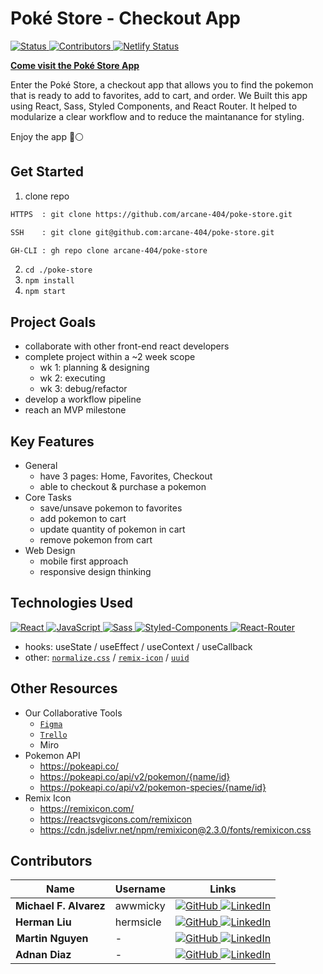 # Poké Store - Checkout App

[ ![Status][Badge-Status] ][Site-Page]
[ ![Contributors][Badge-Contributors] ](#Contributors)
[ ![Netlify Status][Badge-Netlify] ][Netlify]

[ **Come visit the Poké Store App** ][Site-Page]

Enter the Poké Store, a checkout app that allows you to find the pokemon that is ready to add to favorites, add to cart, and order. We Built this app using React, Sass, Styled Components, and React Router. It helped to modularize a clear workflow and to reduce the maintanance for styling. 

Enjoy the app 🔴⚪

## Get Started

1. clone repo
```txt
HTTPS  : git clone https://github.com/arcane-404/poke-store.git

SSH    : git clone git@github.com:arcane-404/poke-store.git

GH-CLI : gh repo clone arcane-404/poke-store
```
2. `cd ./poke-store`
3. `npm install`
4. `npm start`

## Project Goals

- collaborate with other front-end react developers
- complete project within a ~2 week scope
  - wk 1: planning & designing
  - wk 2: executing
  - wk 3: debug/refactor
- develop a workflow pipeline
- reach an MVP milestone

<!-- 
### Main
### Challenges
### Outcome
-->

## Key Features

- General
  - have 3 pages: Home, Favorites, Checkout
  - able to checkout & purchase a pokemon
- Core Tasks
  - save/unsave pokemon to favorites
  - add pokemon to cart
  - update quantity of pokemon in cart
  - remove pokemon from cart
- Web Design
  - mobile first approach
  - responsive design thinking

## Technologies Used

[ ![React][Badge-React] ][React]
[ ![JavaScript][Badge-JavaScript] ][JavaScript]
[ ![Sass][Badge-Sass] ][Sass]
[ ![Styled-Components][Badge-Styled-Components] ][Styled-Components]
[ ![React-Router][Badge-React-Router] ][React-Router]
- hooks:
useState /
useEffect / 
useContext /
useCallback
- other: 
[`normalize.css`][normalize-css] / 
[`remix-icon`][remix-icon] /
[`uuid`][uuid]

## Other Resources

- Our Collaborative Tools
  - [`Figma`][Figma]
  - [`Trello`][Trello]
  - Miro
- Pokemon API
  - https://pokeapi.co/
  - https://pokeapi.co/api/v2/pokemon/{name/id}
  - https://pokeapi.co/api/v2/pokemon-species/{name/id}
- Remix Icon
  - https://remixicon.com/
  - https://reactsvgicons.com/remixicon
  - https://cdn.jsdelivr.net/npm/remixicon@2.3.0/fonts/remixicon.css

## Contributors

| Name  | Username  | Links |
| ----- | --------- | ----- |
| **Michael F. Alvarez** | awwmicky   | [ ![GitHub][Badge-GitHub] ][Micky-GitHub] [ ![LinkedIn][Badge-LinkedIn] ][Micky-LinkedIn] |
| **Herman Liu**         | hermsicle  | [ ![GitHub][Badge-GitHub] ][Herman-GitHub] [ ![LinkedIn][Badge-LinkedIn] ][Herman-LinkedIn] |
| **Martin Nguyen**      | - | [ ![GitHub][Badge-GitHub] ][Martin-GitHub] [ ![LinkedIn][Badge-LinkedIn] ][Martin-LinkedIn] |
| **Adnan Diaz**         | - | [ ![GitHub][Badge-GitHub] ][Adnan-GitHub] [ ![LinkedIn][Badge-LinkedIn] ][Adnan-LinkedIn] |

<!--  -->

<!-- status: Live_App | Debug | In_Development -->
<!-- badge color: success | important | informational -->
[Badge-Status]: https://img.shields.io/badge/Status-Live_Web_App-success?style=for-the-badge
[Badge-Contributors]: https://img.shields.io/github/contributors/Arcane-404/poke-store?color=lightgreen&style=for-the-badge
[Site-Page]: https://the-poke-store.netlify.app/

[Badge-Netlify]: https://api.netlify.com/api/v1/badges/47b0d6c7-6655-4410-9aa7-f85789a646b2/deploy-status
[Netlify]: https://app.netlify.com/sites/the-poke-store/deploys

[Figma]: https://www.figma.com/file/teMV2bbWUKLSKlkn8NHn0I/Poké-Store?node-id=0%3A1
[Trello]: https://trello.com/b/fz2gTMMX/poke-store
[Google Docs]: ___

[React]: https://reactjs.org/
[Sass]: https://sass-lang.com/
[JavaScript]: https://en.wikipedia.org/wiki/JavaScript
[TypeScript]: https://www.typescriptlang.org/
[Styled-Components]: https://styled-components.com/
[React-Router]: https://reactrouter.com/

[Badge-React]: https://img.shields.io/badge/-React-20232A.svg?&style=for-the-badge&logo=React&logoColor=61DAFB
[Badge-Sass]: https://img.shields.io/badge/-Sass-hotpink.svg?&style=for-the-badge&logo=Sass&logoColor=FFF
[Badge-JavaScript]: https://img.shields.io/badge/-JavaScript-323330.svg?&style=for-the-badge&logo=JavaScript&logoColor=F0DB4F
[Badge-TypeScript]: https://img.shields.io/badge/-TypeScript-323330.svg?&style=for-the-badge&logo=TypeScript&logoColor=007ACC
[Badge-Styled-Components]: https://img.shields.io/badge/-Styled_Components-DB7093.svg?&style=for-the-badge&logo=Styled-Components&logoColor=FFF
[Badge-React-Router]: https://img.shields.io/badge/-React_Router-CA4245.svg?style=for-the-badge&logo=React-Router&logoColor=FFF

<!-- [localForage]: https://localforage.github.io/localForage/ -->
<!-- [classnames]: https://jedwatson.github.io/classnames/ -->
[normalize-css]: https://necolas.github.io/normalize.css/
[remix-icon]: https://www.npmjs.com/package/remixicon-react
[uuid]: https://www.npmjs.com/package/uuid

[Badge-GitHub]: https://img.shields.io/badge/-GitHub-black.svg?style=for-the-badge&logo=GitHub&colorB=555
[Badge-LinkedIn]: https://img.shields.io/badge/-LinkedIn-black.svg?style=for-the-badge&logo=linkedin&colorB=555

[Micky-GitHub]: https://github.com/awwmicky
[Micky-LinkedIn]: https://www.linkedin.com/in/awwmicky/
[Herman-GitHub]: https://github.com/___
[Herman-LinkedIn]: https://www.linkedin.com/in/___/
[Martin-GitHub]: https://github.com/___
[Martin-LinkedIn]: https://www.linkedin.com/in/___/
[Adnan-GitHub]: https://github.com/___
[Adnan-LinkedIn]: https://www.linkedin.com/in/___/
